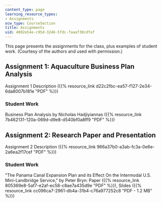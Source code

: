```yaml
---
content_type: page
learning_resource_types:
- Assignments
ocw_type: CourseSection
title: Assignments
uid: 4002e54e-c95d-3246-5fdc-faaaf30cdfaf
---
```


This page presents the assignments for the class, plus examples of student work. (Courtesy of the authors and used with permission.)

Assignment 1: Aquaculture Business Plan Analysis
------------------------------------------------

Assignment 1 Description ({{% resource_link d22c2fbc-ea57-f127-2e34-6da8007b181e "PDF" %}})

### Student Work

Business Plan Analysis by Nicholas Hadjiyiannas ({{% resource_link 7b462131-120a-069d-d9e8-d540bf0a8ff9 "PDF" %}})

Assignment 2: Research Paper and Presentation
---------------------------------------------

Assignment 2 Description ({{% resource_link 966a37b0-a3ab-fc3a-0e6e-2a6ea2f17cef "PDF" %}})

### Student Work

"The Panama Canal Expansion Plan and its Effect On the Intermodal U.S. Mini-Landbridge Service," by Peter Bryn: Paper ({{% resource_link 805369e8-5af7-e2af-ec58-c8ae7a435d9e "PDF" %}}), Slides ({{% resource_link cc096ca7-2961-db4a-31b4-c76a977252c8 "PDF - 1.2 MB" %}})